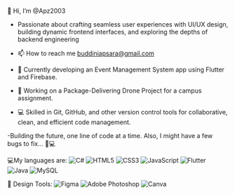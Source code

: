  👋 Hi, I’m @Apz2003
 
- Passionate about crafting seamless user experiences with UI/UX design, building dynamic frontend interfaces, and exploring the depths of backend engineering
  
- 📫 How to reach me buddiniapsara@gmail.com
- 🔧 Currently developing an Event Management System app using Flutter and Firebase.
- 🚀 Working on a Package-Delivering Drone Project for a campus assignment.
- 💻 Skilled in Git, GitHub, and other version control tools for collaborative, clean, and efficient code management.




-Building the future, one line of code at a time.
Also, I might have a few bugs to fix... 🐞💻




💻My languages are:
![C#](https://img.shields.io/badge/C%23-blue?style=for-the-badge&logo=c-sharp)
![HTML5](https://img.shields.io/badge/HTML5-E34F26?style=for-the-badge&logo=html5&logoColor=white)
![CSS3](https://img.shields.io/badge/CSS3-1572B6?style=for-the-badge&logo=css3&logoColor=white)
![JavaScript](https://img.shields.io/badge/JavaScript-F7DF1E?style=for-the-badge&logo=javascript&logoColor=black)
![Flutter](https://img.shields.io/badge/Flutter-blue?style=for-the-badge&logo=flutter)
![Java](https://img.shields.io/badge/Java-ED8B00?style=for-the-badge&logo=java&logoColor=white)
![MySQL](https://img.shields.io/badge/MySQL-4479A1?style=for-the-badge&logo=mysql&logoColor=white)



🎨 Design Tools:
![Figma](https://img.shields.io/badge/Figma-F24E1E?style=for-the-badge&logo=figma&logoColor=white)
![Adobe Photoshop](https://img.shields.io/badge/Adobe%20Photoshop-31A8FF?style=for-the-badge&logo=adobe-photoshop&logoColor=white)
![Canva](https://img.shields.io/badge/Canva-00C4CC?style=for-the-badge&logo=canva&logoColor=white)

